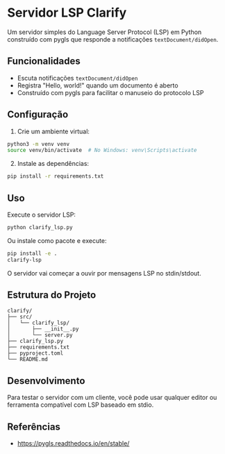 # Servidor LSP Clarify

Um servidor simples do Language Server Protocol (LSP) em Python construído com pygls que responde a notificações `textDocument/didOpen`.

## Funcionalidades

- Escuta notificações `textDocument/didOpen`
- Registra "Hello, world!" quando um documento é aberto
- Construído com pygls para facilitar o manuseio do protocolo LSP

## Configuração

1. Crie um ambiente virtual:
```bash
python3 -m venv venv
source venv/bin/activate  # No Windows: venv\Scripts\activate
```

2. Instale as dependências:
```bash
pip install -r requirements.txt
```

## Uso

Execute o servidor LSP:
```bash
python clarify_lsp.py
```

Ou instale como pacote e execute:
```bash
pip install -e .
clarify-lsp
```

O servidor vai começar a ouvir por mensagens LSP no stdin/stdout.

## Estrutura do Projeto

```
clarify/
├── src/
│   └── clarify_lsp/
│       ├── __init__.py
│       └── server.py
├── clarify_lsp.py
├── requirements.txt
├── pyproject.toml
└── README.md
```

## Desenvolvimento

Para testar o servidor com um cliente, você pode usar qualquer editor ou ferramenta compatível com LSP baseado em stdio.

## Referências

- https://pygls.readthedocs.io/en/stable/
